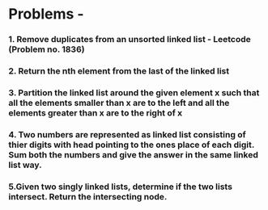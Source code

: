 # Problems -

### 1. Remove duplicates from an unsorted linked list - Leetcode (Problem no. 1836)

### 2. Return the nth element from the last of the linked list

### 3. Partition the linked list around the given element x such that all the elements smaller than x are to the left and all the elements greater than x are to the right of x

### 4. Two numbers are represented as linked list consisting of thier digits with head pointing to the ones place of each digit. Sum both the numbers and give the answer in the same linked list way.

### 5.Given two singly linked lists, determine if the two lists intersect. Return the intersecting node.
